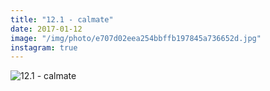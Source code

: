 ```yaml
---
title: "12.1 - calmate"
date: 2017-01-12
image: "/img/photo/e707d02eea254bbffb197845a736652d.jpg"
instagram: true
---
```


![12.1 - calmate](/img/photo/e707d02eea254bbffb197845a736652d.jpg)
